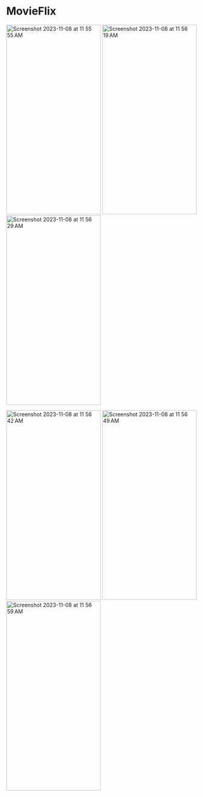 # MovieFlix

<p align = "left" >
  <img width="250" height="500" alt="Screenshot 2023-11-08 at 11 55 55 AM" src="https://github.com/Jayd-parmar/MovieFlix/assets/147722506/402b5e90-9303-47d1-88a8-9216d7462be1">
  <img width="250" height="500"  alt="Screenshot 2023-11-08 at 11 56 19 AM" src="https://github.com/Jayd-parmar/MovieFlix/assets/147722506/bb970a74-e962-45eb-913f-c2996f3734f4">
  <img width="250" height="500"  alt="Screenshot 2023-11-08 at 11 56 29 AM" src="https://github.com/Jayd-parmar/MovieFlix/assets/147722506/58272540-ab2c-4d99-ab77-57d35ac4583e">
</p>

<p align = "left" >
  <img width="250" height="500" alt="Screenshot 2023-11-08 at 11 56 42 AM" src="https://github.com/Jayd-parmar/MovieFlix/assets/147722506/2c5f9a18-057f-43ec-a675-ee9ce129af28">
  <img width="250" height="500"  alt="Screenshot 2023-11-08 at 11 56 49 AM" src="https://github.com/Jayd-parmar/MovieFlix/assets/147722506/824bd050-3201-4eb3-8152-ee4e8fd3f2fc">
  <img width="250" height="500"  alt="Screenshot 2023-11-08 at 11 56 59 AM" src="https://github.com/Jayd-parmar/MovieFlix/assets/147722506/3ae5a828-0108-4d3f-a814-ae54fad955d6">
</p>



